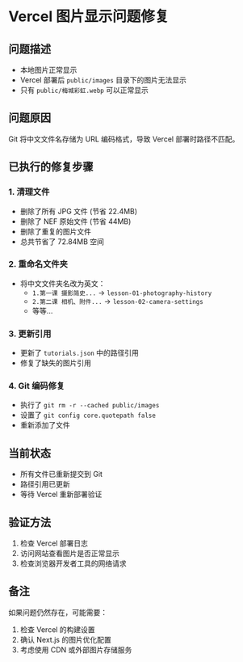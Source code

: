 # Vercel 图片显示问题修复

## 问题描述
- 本地图片正常显示
- Vercel 部署后 `public/images` 目录下的图片无法显示
- 只有 `public/梅城彩虹.webp` 可以正常显示

## 问题原因
Git 将中文文件名存储为 URL 编码格式，导致 Vercel 部署时路径不匹配。

## 已执行的修复步骤

### 1. 清理文件
- 删除了所有 JPG 文件 (节省 22.4MB)
- 删除了 NEF 原始文件 (节省 44MB)
- 删除了重复的图片文件
- 总共节省了 72.84MB 空间

### 2. 重命名文件夹
- 将中文文件夹名改为英文：
  - `1.第一课 摄影简史...` → `lesson-01-photography-history`
  - `2.第二课 相机、附件...` → `lesson-02-camera-settings`
  - 等等...

### 3. 更新引用
- 更新了 `tutorials.json` 中的路径引用
- 修复了缺失的图片引用

### 4. Git 编码修复
- 执行了 `git rm -r --cached public/images`
- 设置了 `git config core.quotepath false`
- 重新添加了文件

## 当前状态
- 所有文件已重新提交到 Git
- 路径引用已更新
- 等待 Vercel 重新部署验证

## 验证方法
1. 检查 Vercel 部署日志
2. 访问网站查看图片是否正常显示
3. 检查浏览器开发者工具的网络请求

## 备注
如果问题仍然存在，可能需要：
1. 检查 Vercel 的构建设置
2. 确认 Next.js 的图片优化配置
3. 考虑使用 CDN 或外部图片存储服务